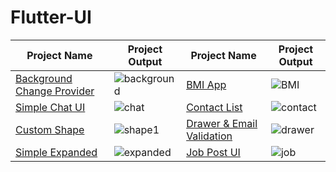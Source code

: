 # Flutter-UI

| Project  Name  | Project Output | Project  Name  | Project Output |
| ------------- | ------------- | ------------- | ------------- |
| [Background Change Provider](https://github.com/SimantoTareq/Flutter-UI/tree/main/background_chnage_provider)  | ![background](https://user-images.githubusercontent.com/40123885/222338045-bf7a00fa-8355-4c3f-8793-c20444610053.gif)|[BMI App](https://github.com/SimantoTareq/Flutter-UI/tree/main/bmi_app)|![BMI](https://user-images.githubusercontent.com/40123885/222338891-4ce60cd3-f383-4726-ac8f-7842bbdb4825.gif)|
| [Simple Chat UI](https://github.com/SimantoTareq/Flutter-UI/tree/main/chat_ui)  |  ![chat](https://user-images.githubusercontent.com/40123885/222339672-24b20c31-8fdf-465a-b983-eb3f4033be0c.gif)| [Contact List](https://github.com/SimantoTareq/Flutter-UI/tree/main/contact_list) |![contact](https://user-images.githubusercontent.com/40123885/222340307-6249e90c-3eea-4a46-a42c-3955f6b690f2.gif)|
|[Custom Shape](https://github.com/SimantoTareq/Flutter-UI/tree/main/custom_shape)| ![shape1](https://user-images.githubusercontent.com/40123885/222341280-547092dd-ac6b-4c81-813c-3dd78ee26d78.PNG)|[Drawer & Email Validation](https://github.com/SimantoTareq/Flutter-UI/tree/main/drawer)|![drawer](https://user-images.githubusercontent.com/40123885/222348498-a1d20830-e1b4-49cf-9f9c-918339f5ec44.gif)|
|[Simple Expanded](https://github.com/SimantoTareq/Flutter-UI/tree/main/expanded)|![expanded](https://user-images.githubusercontent.com/40123885/222349440-c8149973-9a90-46b9-aa57-2e182c4ad158.PNG)|[Job Post UI](https://github.com/SimantoTareq/Flutter-UI/tree/main/job_ui)| ![job](https://user-images.githubusercontent.com/40123885/222350321-8e479260-f579-4904-8e14-a47ece5c6af5.gif)|

